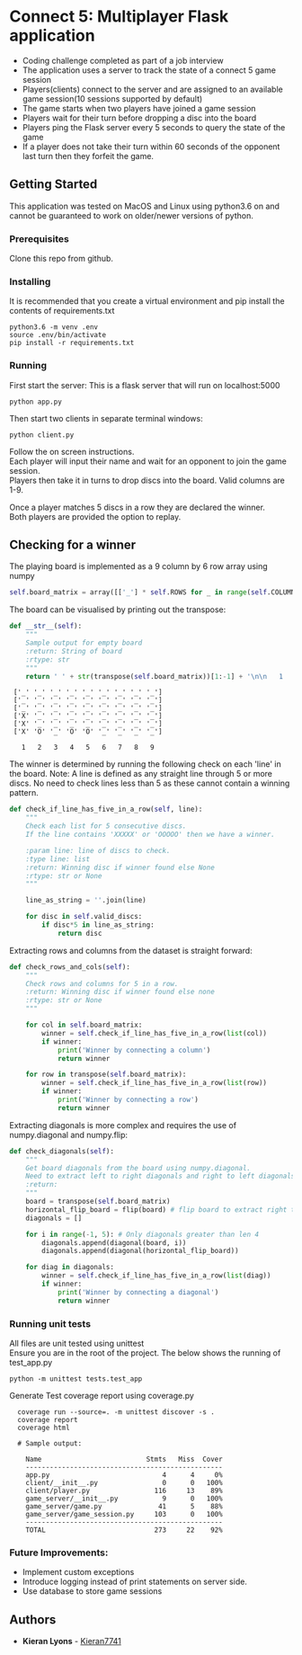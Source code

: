 # Connect 5: Multiplayer Flask application

* Coding challenge completed as part of a job interview
* The application uses a server to track the state of a connect 5 game session
* Players(clients) connect to the server and are assigned to an available game session(10 sessions supported by default)
* The game starts when two players have joined a game session
* Players wait for their turn before dropping a disc into the board
* Players ping the Flask server every 5 seconds to query the state of the game
* If a player does not take their turn within 60 seconds of the opponent last turn then they forfeit the game.

## Getting Started

This application was tested on MacOS and Linux using python3.6 on and cannot be guaranteed to work on older/newer versions of python.


### Prerequisites

Clone this repo from github.

### Installing


It is recommended that you create a virtual environment and pip install the contents of requirements.txt
```
python3.6 -m venv .env
source .env/bin/activate
pip install -r requirements.txt
```

### Running

First start the server: This is a flask server that will run on localhost:5000

```commandline
python app.py
```

Then start two clients in separate terminal windows:

```commandline
python client.py
```

Follow the on screen instructions.  
Each player will input their name and wait for an opponent to join the game session.  
Players then take it in turns to drop discs into the board. Valid columns are 1-9. 
  
Once a player matches 5 discs in a row they are declared the winner.   
Both players are provided the option to replay.

## Checking for a winner

The playing board is implemented as a 9 column by 6 row array using numpy
```python
self.board_matrix = array([['_'] * self.ROWS for _ in range(self.COLUMNS)])
```
The board can be visualised by printing out the transpose:
```python
def __str__(self):
    """
    Sample output for empty board
    :return: String of board
    :rtype: str
    """
    return ' ' + str(transpose(self.board_matrix))[1:-1] + '\n\n   1   2   3   4   5   6   7   8   9  '
```
```commandline
 ['_' '_' '_' '_' '_' '_' '_' '_' '_']
 ['_' '_' '_' '_' '_' '_' '_' '_' '_']
 ['_' '_' '_' '_' '_' '_' '_' '_' '_']
 ['X' '_' '_' '_' '_' '_' '_' '_' '_']
 ['X' '_' '_' '_' '_' '_' '_' '_' '_']
 ['X' 'O' '_' 'O' 'O' '_' '_' '_' '_']

   1   2   3   4   5   6   7   8   9  

```

The winner is determined by running the following check on each 'line' in the board.
Note: A line is defined as any straight line through 5 or more discs. No need to check lines less than 5 as these cannot contain a winning pattern.  

```python
def check_if_line_has_five_in_a_row(self, line):
    """
    Check each list for 5 consecutive discs.
    If the line contains 'XXXXX' or 'OOOOO' then we have a winner.

    :param line: line of discs to check.
    :type line: list
    :return: Winning disc if winner found else None
    :rtype: str or None
    """

    line_as_string = ''.join(line)

    for disc in self.valid_discs:
        if disc*5 in line_as_string:
            return disc
```

Extracting rows and columns from the dataset is straight forward:

```python
def check_rows_and_cols(self):
    """
    Check rows and columns for 5 in a row.
    :return: Winning disc if winner found else none
    :rtype: str or None
    """

    for col in self.board_matrix:
        winner = self.check_if_line_has_five_in_a_row(list(col))
        if winner:
            print('Winner by connecting a column')
            return winner

    for row in transpose(self.board_matrix):
        winner = self.check_if_line_has_five_in_a_row(list(row))
        if winner:
            print('Winner by connecting a row')
            return winner
```

Extracting diagonals is more complex and requires the use of numpy.diagonal and numpy.flip:

```python
def check_diagonals(self):
    """
    Get board diagonals from the board using numpy.diagonal.
    Need to extract left to right diagonals and right to left diagonals of 5 or greater.
    :return:
    """
    board = transpose(self.board_matrix)
    horizontal_flip_board = flip(board) # flip board to extract right to left diagonal
    diagonals = []

    for i in range(-1, 5): # Only diagonals greater than len 4
        diagonals.append(diagonal(board, i))
        diagonals.append(diagonal(horizontal_flip_board))

    for diag in diagonals:
        winner = self.check_if_line_has_five_in_a_row(list(diag))
        if winner:
            print('Winner by connecting a diagonal')
            return winner
```


### Running unit tests

All files are unit tested using unittest  
Ensure you are in the root of the project. The below shows the running of test_app.py

```commandline
python -m unittest tests.test_app
```

Generate Test coverage report using coverage.py

```commandline
  coverage run --source=. -m unittest discover -s .
  coverage report
  coverage html
  
  # Sample output:
  
    Name                          Stmts   Miss  Cover
    -------------------------------------------------
    app.py                            4      4     0%
    client/__init__.py                0      0   100%
    client/player.py                116     13    89%
    game_server/__init__.py           9      0   100%
    game_server/game.py              41      5    88%
    game_server/game_session.py     103      0   100%
    -------------------------------------------------
    TOTAL                           273     22    92%

```

### Future Improvements:
* Implement custom exceptions
* Introduce logging instead of print statements on server side.
* Use database to store game sessions

## Authors

* **Kieran Lyons** - [Kieran7741](https://github.com/Kieran7741)